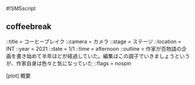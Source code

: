 #!SMSscript

## coffeebreak

::title = コーヒーブレイク
::camera = カメラ
::stage = ステージ
::location = INT
::year = 2021
::date = 1/1
::time = afternoon
::outline = 作家が百物語の企画を書き始めて半年ほどが経過していた。編集はこの調子でいきましょうというが、作家自身は色々と気になっていた
::flags = nospin

[plot]
概要


